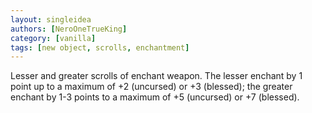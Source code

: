```yaml
---
layout: singleidea
authors: [NeroOneTrueKing]
category: [vanilla]
tags: [new object, scrolls, enchantment]
---
```

Lesser and greater scrolls of enchant weapon. The lesser enchant by 1 point up to a maximum of +2 (uncursed) or +3 (blessed); the greater enchant by 1-3 points to a maximum of +5 (uncursed) or +7 (blessed).
